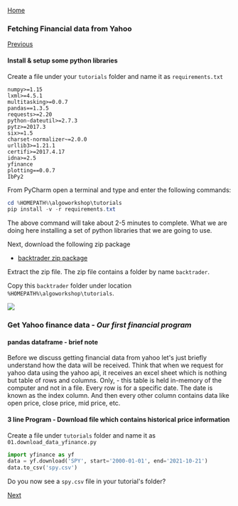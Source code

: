 [Home](index.html)

### Fetching Financial data from Yahoo

[Previous](lesson2.html)

#### Install & setup some python libraries

Create a file under your `tutorials` folder and name it as `requirements.txt`

```text
numpy>=1.15
lxml>=4.5.1
multitasking>=0.0.7
pandas==1.3.5
requests>=2.20
python-dateutil>=2.7.3
pytz>=2017.3
six>=1.5
charset-normalizer~=2.0.0
urllib3>=1.21.1
certifi>=2017.4.17
idna>=2.5
yfinance
plotting==0.0.7
IbPy2
```

From PyCharm open a terminal and type and enter the following commands:
```powershell
cd %HOMEPATH%\algoworkshop\tutorials
pip install -v -r requirements.txt
```

The above command will take about 2-5 minutes to complete.
What we are doing here installing a set of python libraries that we are going to use.

Next, download the following zip package
* [backtrader zip package](backtrader.zip)

Extract the zip file.
The zip file contains a folder by name `backtrader`.  

Copy this `backtrader` folder under location `%HOMEPATH%\algoworkshop\tutorials`.

![](img/y1.jpg)


### Get Yahoo finance data - ***Our first financial program***

#### pandas dataframe - brief note
Before we discuss getting financial data from yahoo let's just briefly understand how the data will be received.
Think that when we request for yahoo data using the yahoo api, it receives an excel sheet which is nothing but table of rows and columns.
Only, - this table is held in-memory of the computer and not in a file.
Every row is for a specific date.
The date is known as the index column.
And then every other column contains data like open price, close price, mid price, etc.


#### 3 line Program - Download file which contains historical price information 

Create a file under `tutorials` folder and name it as `01.download_data_yfinance.py`
```python
import yfinance as yf
data = yf.download('SPY', start='2000-01-01', end='2021-10-21')
data.to_csv('spy.csv')
```

Do you now see a `spy.csv` file in your tutorial's folder?

[Next](lesson4.html)
